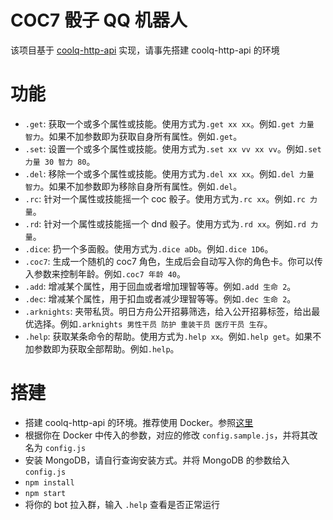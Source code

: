 # COC7 骰子 QQ 机器人
该项目基于 [coolq-http-api](https://github.com/richardchien/coolq-http-api) 实现，请事先搭建 coolq-http-api 的环境

# 功能
- `.get`: 获取一个或多个属性或技能。使用方式为`.get xx xx`。例如`.get 力量 智力`。如果不加参数即为获取自身所有属性。例如`.get`。
- `.set`: 设置一个或多个属性或技能。使用方式为`.set xx vv xx vv`。例如`.set 力量 30 智力 80`。
- `.del`: 移除一个或多个属性或技能。使用方式为`.del xx xx`。例如`.del 力量 智力`。如果不加参数即为移除自身所有属性。例如`.del`。
- `.rc`: 针对一个属性或技能摇一个 coc 骰子。使用方式为`.rc xx`。例如`.rc 力量`。
- `.rd`: 针对一个属性或技能摇一个 dnd 骰子。使用方式为`.rd xx`。例如`.rd 力量`。
- `.dice`: 扔一个多面骰。使用方式为`.dice aDb`。例如`.dice 1D6`。
- `.coc7`: 生成一个随机的 coc7 角色，生成后会自动写入你的角色卡。你可以传入参数来控制年龄。例如`.coc7 年龄 40`。
- `.add`: 增减某个属性，用于回血或者增加理智等等。例如`.add 生命 2`。
- `.dec`: 增减某个属性，用于扣血或者减少理智等等。例如`.dec 生命 2`。
- `.arknights`: 夹带私货。明日方舟公开招募筛选，给入公开招募标签，给出最优选择。例如`.arknights 男性干员 防护 重装干员 医疗干员 生存`。
- `.help`: 获取某条命令的帮助。使用方式为`.help xx`。例如`.help get`。如果不加参数即为获取全部帮助。例如`.help`。

# 搭建
- 搭建 coolq-http-api 的环境。推荐使用 Docker。参照[这里](https://cqhttp.cc/docs/4.10/#/Docker)
- 根据你在 Docker 中传入的参数，对应的修改 `config.sample.js`，并将其改名为 `config.js`
- 安装 MongoDB，请自行查询安装方式。并将 MongoDB 的参数给入 `config.js`
- `npm install`
- `npm start`
- 将你的 bot 拉入群，输入 `.help` 查看是否正常运行
